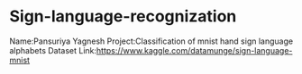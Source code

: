 # Sign-language-recognization
Name:Pansuriya Yagnesh
Project:Classification of mnist hand sign language alphabets
Dataset Link:https://www.kaggle.com/datamunge/sign-language-mnist
